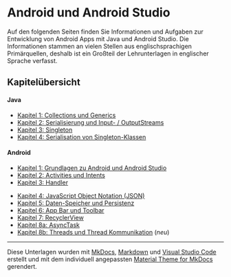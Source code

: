 #  Android und Android Studio

<!-- Stand: 2019-03-18 -->

Auf den folgenden Seiten finden Sie Informationen und Aufgaben zur Entwicklung von Android Apps mit Java und Android Studio.
Die Informationen stammen an vielen Stellen aus englischsprachigen Primärquellen, deshalb ist ein Großteil der Lehrunterlagen in englischer Sprache verfasst.

<!-- ## Allgemeine Informationen

* [Vorbereitung](vorbereitung.md)
* [Anforderungen an die zu entwickelnde Webanwendung](anforderungen.md) -->

## Kapitelübersicht

#### Java

<!-- * (neu) [Kapitel 1: Klassen und Objekte](klassen.md) -->
* [Kapitel 1: Collections und Generics](generics.md)
* [Kapitel 2: Serialisierung und Input- / OutputStreams](serialisierung.md)
* [Kapitel 3: Singleton](singleton.md)
* [Kapitel 4: Serialisation von Singleton-Klassen](serialized_singleton.md)

#### Android 

* [Kapitel 1: Grundlagen zu Android und Android Studio](grundlagen.md) 
* [Kapitel 2: Activities und Intents](activities.md) 
* [Kapitel 3: Handler](handler.md) 
<!-- * [Kapitel 3: Handling User Interface Events (_work in progress_)](handler.md)  -->
<!-- * [Kapitel 4: Layouts (_work in progress_)](index.md)  -->
* [Kapitel 4: JavaScript Object Notation (JSON)](json.md) 
* [Kapitel 5: Daten-Speicher und Persistenz](data_storage.md) 
* [Kapitel 6: App Bar und Toolbar](actionbar.md) 
* [Kapitel 7: RecyclerView](recycler_view.md) 
* [Kapitel 8a: AsyncTask](asynctask.md) 
* [Kapitel 8b: Threads und Thread Kommunikation](thread_communication.md) (*neu*)




----
Diese Unterlagen wurden mit [MkDocs](http://mkdocs.org), [Markdown](https://en.wikipedia.org/wiki/Markdown) und [Visual Studio Code](https://code.visualstudio.com/) erstellt und mit dem individuell angepassten [Material Theme for MkDocs](https://squidfunk.github.io/mkdocs-material/) gerendert.
